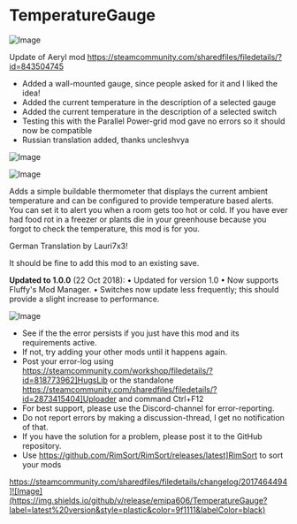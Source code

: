 # TemperatureGauge

![Image](https://i.imgur.com/buuPQel.png)

Update of Aeryl mod
https://steamcommunity.com/sharedfiles/filedetails/?id=843504745

- Added a wall-mounted gauge, since people asked for it and I liked the idea!
- Added the current temperature in the description of a selected gauge
- Added the current temperature in the description of a selected switch
- Testing this with the Parallel Power-grid mod gave no errors so it should now be compatible
- Russian translation added, thanks uncleshvya

![Image](https://i.imgur.com/pufA0kM.png)

	
![Image](https://i.imgur.com/Z4GOv8H.png)


Adds a simple buildable thermometer that displays the current ambient temperature and can be configured to provide temperature based alerts. You can set it to alert you when a room gets too hot or cold. If you have ever had food rot in a freezer or plants die in your greenhouse because you forgot to check the temperature, this mod is for you.

German Translation by Lauri7x3!

It should be fine to add this mod to an existing save.

**Updated to 1.0.0** (22 Oct 2018):
• Updated for version 1.0
• Now supports Fluffy's Mod Manager.
• Switches now update less frequently; this should provide a slight increase to performance.


![Image](https://i.imgur.com/PwoNOj4.png)



-  See if the the error persists if you just have this mod and its requirements active.
-  If not, try adding your other mods until it happens again.
-  Post your error-log using https://steamcommunity.com/workshop/filedetails/?id=818773962]HugsLib or the standalone https://steamcommunity.com/sharedfiles/filedetails/?id=2873415404]Uploader and command Ctrl+F12
-  For best support, please use the Discord-channel for error-reporting.
-  Do not report errors by making a discussion-thread, I get no notification of that.
-  If you have the solution for a problem, please post it to the GitHub repository.
-  Use https://github.com/RimSort/RimSort/releases/latest]RimSort to sort your mods



https://steamcommunity.com/sharedfiles/filedetails/changelog/2017464494]![Image](https://img.shields.io/github/v/release/emipa606/TemperatureGauge?label=latest%20version&style=plastic&color=9f1111&labelColor=black)

